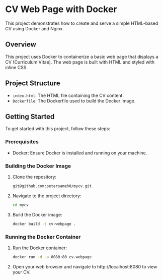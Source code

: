 # CV Web Page with Docker

This project demonstrates how to create and serve a simple HTML-based CV using Docker and Nginx.

## Overview

This project uses Docker to containerize a basic web page that displays a CV (Curriculum Vitae). The web page is built with HTML and styled with inline CSS.

## Project Structure

- `index.html`: The HTML file containing the CV content.
- `Dockerfile`: The Dockerfile used to build the Docker image.

## Getting Started

To get started with this project, follow these steps:

### Prerequisites

- Docker: Ensure Docker is installed and running on your machine.

### Building the Docker Image

1. Clone the repository:
   ```sh
   git@github.com:petersameh0/mycv.git
2. Navigate to the project directory:
   ```sh
   cd mycv
3. Build the Docker image: 
   ```sh
   docker build -t cv-webpage .

### Running the Docker Container
1. Run the Docker container:
   ```sh
   docker run -d -p 8080:80 cv-webpage
2. Open your web browser and navigate to http://localhost:8080 to view your CV.

